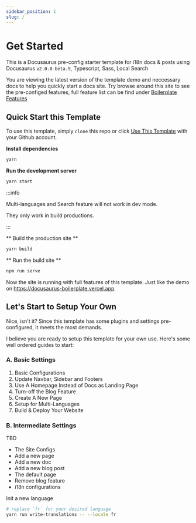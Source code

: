 ```yaml
---
sidebar_position: 1
slug: /
---
```


# Get Started

This is a Docusaurus pre-config starter template for i18n docs & posts using Docusaurus `v2.0.0-beta.9`, Typescript, Sass, Local Search

You are viewing the latest version of the template demo and neccessary docs to help you quickly start a docs site. Try browse around this site to see the pre-configed features, full feature list can be find under [Boilerplate Features](./features.md)


## Quick Start this Template

To use this template, simply `clone` this repo or click [Use This Template](https://github.com/arisac/docusaurus-boilerplate/generate) with your Github account.

**Install dependencies**

```bash
yarn
```

**Run the development server**

```bash
yarn start
```

:::info

Multi-languages and Search feature will not work in dev mode.

They only work in build productions.

:::

** Build the production site **

```bash
yarn build
```

** Run the build site **

```bash
npm run serve
```

Now the site is running with full features of this template. Just like the demo on https://docusaurus-boilerplate.vercel.app.

## Let's Start to Setup Your Own

Nice, isn't it? Since this template has some plugins and settings pre-configured, it meets the most demands.

I believe you are ready to setup this template for your own use. Here's some well ordered guides to start:

### A. Basic Settings

1. Basic Configurations
1. Update Navbar, Sidebar and Footers
1. Use A Homepage Instead of Docs as Landing Page
1. Turn-off the Blog Feature
1. Create A New Page
1. Setup for Multi-Languages
1. Build & Deploy Your Website

### B. Intermediate Settings

TBD

- The Site Configs
- Add a new page
- Add a new doc
- Add a new blog post
- The default page
- Remove blog feature
- i18n configurations

Init a new language

```bash
# replace `fr` for your desired language
yarn run write-translations -- --locale fr
```